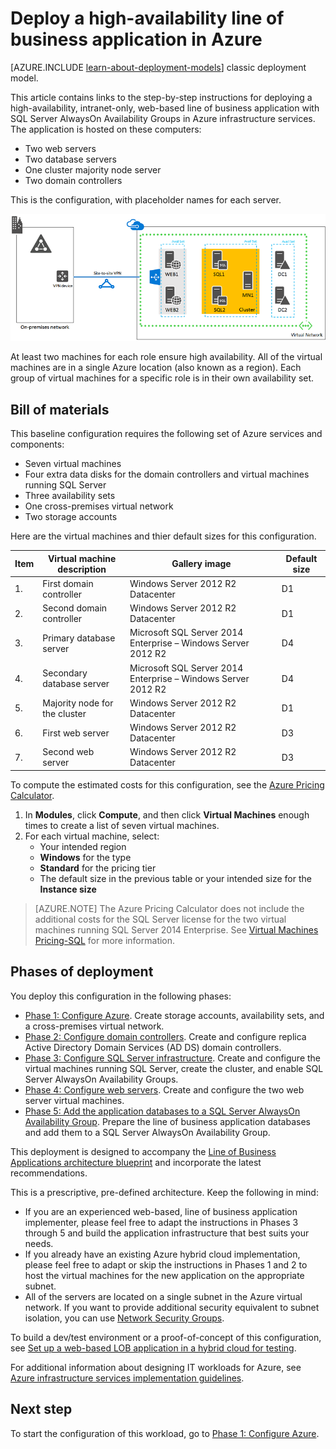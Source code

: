<properties 
	pageTitle="Deploy a line of business application | Microsoft Azure" 
	description="Deploy a web-based, highly-available, line of business application with SQL Server AlwaysOn Availability Groups in Azure in five phases." 
	documentationCenter=""
	services="virtual-machines" 
	authors="JoeDavies-MSFT" 
	manager="timlt" 
	editor=""
	tags="azure-resource-manager"/>

<tags 
	ms.service="virtual-machines" 
	ms.workload="infrastructure-services" 
	ms.tgt_pltfrm="Windows" 
	ms.devlang="na" 
	ms.topic="article" 
	ms.date="12/17/2015" 
	ms.author="josephd"/>

# Deploy a high-availability line of business application in Azure

[AZURE.INCLUDE [learn-about-deployment-models](../../includes/learn-about-deployment-models-rm-include.md)] classic deployment model.

This article contains links to the step-by-step instructions for deploying a high-availability, intranet-only, web-based line of business application with SQL Server AlwaysOn Availability Groups in Azure infrastructure services. The application is hosted on these computers:

- Two web servers
- Two database servers
- One cluster majority node server
- Two domain controllers

This is the configuration, with placeholder names for each server.

![](./media/virtual-machines-workload-high-availability-LOB-application-overview/workload-lobapp-phase4.png) 
 
At least two machines for each role ensure high availability. All of the virtual machines are in a single Azure location (also known as a region). Each group of virtual machines for a specific role is in their own availability set. 

## Bill of materials

This baseline configuration requires the following set of Azure services and components:

- Seven virtual machines
- Four extra data disks for the domain controllers and virtual machines running SQL Server
- Three availability sets
- One cross-premises virtual network
- Two storage accounts

Here are the virtual machines and thier default sizes for this configuration.

Item | Virtual machine description | Gallery image | Default size 
--- | --- | --- | --- 
1. | First domain controller | Windows Server 2012 R2 Datacenter | D1
2. | Second domain controller | Windows Server 2012 R2 Datacenter | D1
3. | Primary database server | Microsoft SQL Server 2014 Enterprise – Windows Server 2012 R2 | D4
4. | Secondary database server | Microsoft SQL Server 2014 Enterprise – Windows Server 2012 R2 | D4
5. | Majority node for the cluster | Windows Server 2012 R2 Datacenter | D1
6. | First web server | Windows Server 2012 R2 Datacenter | D3
7. | Second web server | Windows Server 2012 R2 Datacenter | D3

To compute the estimated costs for this configuration, see the [Azure Pricing Calculator](https://azure.microsoft.com/pricing/calculator/). 

1. In **Modules**, click **Compute**, and then click **Virtual Machines** enough times to create a list of seven virtual machines.
2. For each virtual machine, select:
	- Your intended region
	- **Windows** for the type
	- **Standard** for the pricing tier
	- The default size in the previous table or your intended size for the **Instance size**

> [AZURE.NOTE] The Azure Pricing Calculator does not include the additional costs for the SQL Server license for the two virtual machines running SQL Server 2014 Enterprise. See [Virtual Machines Pricing-SQL](https://azure.microsoft.com/pricing/details/virtual-machines/#Sql) for more information.

## Phases of deployment

You deploy this configuration in the following phases:

- [Phase 1: Configure Azure](virtual-machines-workload-high-availability-LOB-application-phase1.md). Create storage accounts, availability sets, and a cross-premises virtual network.
- [Phase 2: Configure domain controllers](virtual-machines-workload-high-availability-LOB-application-phase2.md). Create and configure replica Active Directory Domain Services (AD DS) domain controllers.
- [Phase 3: Configure SQL Server infrastructure](virtual-machines-workload-high-availability-LOB-application-phase3.md). Create and configure the virtual machines running SQL Server, create the cluster, and enable SQL Server AlwaysOn Availability Groups.
- [Phase 4: Configure web servers](virtual-machines-workload-high-availability-LOB-application-phase4.md). Create and configure the two web server virtual machines.
- [Phase 5: Add the application databases to a SQL Server AlwaysOn Availability Group](virtual-machines-workload-high-availability-LOB-application-phase5.md). Prepare the line of business application databases and add them to a SQL Server AlwaysOn Availability Group.

This deployment is designed to accompany the [Line of Business Applications architecture blueprint](http://msdn.microsoft.com/dn630664) and incorporate the latest recommendations.

This is a prescriptive, pre-defined architecture. Keep the following in mind:

- If you are an experienced web-based, line of business application implementer, please feel free to adapt the instructions in Phases 3 through 5 and build the application infrastructure that best suits your needs. 
- If you already have an existing Azure hybrid cloud implementation, please feel free to adapt or skip the instructions in Phases 1 and 2 to host the virtual machines for the new application on the appropriate subnet.
- All of the servers are located on a single subnet in the Azure virtual network. If you want to provide additional security equivalent to subnet isolation, you can use [Network Security Groups](../virtual-networks/virtual-networks-nsg.md).

To build a dev/test environment or a proof-of-concept of this configuration, see [Set up a web-based LOB application in a hybrid cloud for testing](../virtual-network/virtual-networks-setup-lobapp-hybrid-cloud-testing.md).

For additional information about designing IT workloads for Azure, see [Azure infrastructure services implementation guidelines](virtual-machines-infrastructure-services-implementation-guidelines.md).

## Next step

To start the configuration of this workload, go to [Phase 1: Configure Azure](virtual-machines-workload-high-availability-LOB-application-phase1.md).

